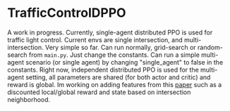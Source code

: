 # TrafficControlDPPO
A work in progress. Currently, single-agent distributed PPO is used for traffic light control. Current envs are single intersection,
and multi-intersection. Very simple so far. Can run normally, grid-search or random-search from `main.py`. Just change the constants.
Can run a simple multi-agent scenario (or single agent) by changing "single_agent" to false in the constants. Right now, 
independent distributed PPO is used for the multi-agent setting, all parameters are shared (for both actor and critic) and reward is global.
Im working on adding features from this [paper](https://arxiv.org/abs/1903.04527) 
such as a discounted local/global reward and state based on intersection neighborhood.
